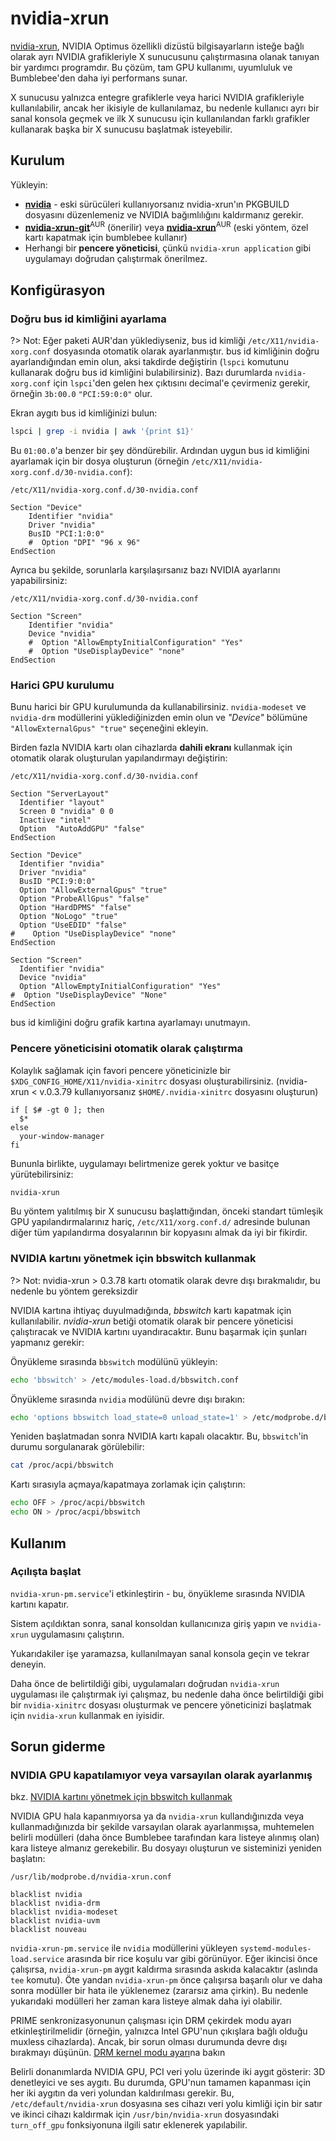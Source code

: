 # nvidia-xrun

[nvidia-xrun](https://github.com/Witko/nvidia-xrun), NVIDIA Optimus özellikli dizüstü bilgisayarların isteğe bağlı olarak ayrı NVIDIA grafikleriyle X sunucusunu çalıştırmasına olanak tanıyan bir yardımcı programdır. Bu çözüm, tam GPU kullanımı, uyumluluk ve Bumblebee'den daha iyi performans sunar.

X sunucusu yalnızca entegre grafiklerle veya harici NVIDIA grafikleriyle kullanılabilir, ancak her ikisiyle de kullanılamaz, bu nedenle kullanıcı ayrı bir sanal konsola geçmek ve ilk X sunucusu için kullanılandan farklı grafikler kullanarak başka bir X sunucusu başlatmak isteyebilir.

## Kurulum

Yükleyin:

- [**nvidia**](https://archlinux.org/packages/?name=nvidia) - eski sürücüleri kullanıyorsanız nvidia-xrun'ın PKGBUILD dosyasını düzenlemeniz ve NVIDIA bağımlılığını kaldırmanız gerekir.
- [**nvidia-xrun-git**](https://aur.archlinux.org/packages/nvidia-xrun-git/)<sup>AUR</sup> (önerilir) veya [**nvidia-xrun**](https://aur.archlinux.org/packages/nvidia-xrun/)<sup>AUR</sup> (eski yöntem, özel kartı kapatmak için bumblebee kullanır)
- Herhangi bir **pencere yöneticisi**, çünkü `nvidia-xrun application` gibi uygulamayı doğrudan çalıştırmak önerilmez.

## Konfigürasyon

### Doğru bus id kimliğini ayarlama

?> Not: Eğer paketi AUR'dan yüklediyseniz, bus id kimliği `/etc/X11/nvidia-xorg.conf` dosyasında otomatik olarak ayarlanmıştır. bus id kimliğinin doğru ayarlandığından emin olun, aksi takdirde değiştirin (`lspci` komutunu kullanarak doğru bus id kimliğini bulabilirsiniz). Bazı durumlarda `nvidia-xorg.conf` için `lspci`'den gelen hex çıktısını decimal'e çevirmeniz gerekir, örneğin `3b:00.0` `"PCI:59:0:0"` olur.

Ekran aygıtı bus id kimliğinizi bulun:

```bash
lspci | grep -i nvidia | awk '{print $1}'
```

Bu `01:00.0`'a benzer bir şey döndürebilir. Ardından uygun bus id kimliğini ayarlamak için bir dosya oluşturun (örneğin `/etc/X11/nvidia-xorg.conf.d/30-nvidia.conf`):

```
/etc/X11/nvidia-xorg.conf.d/30-nvidia.conf
```

```
Section "Device"
    Identifier "nvidia"
    Driver "nvidia"
    BusID "PCI:1:0:0"
    #  Option "DPI" "96 x 96"
EndSection
```

Ayrıca bu şekilde, sorunlarla karşılaşırsanız bazı NVIDIA ayarlarını yapabilirsiniz:

```
/etc/X11/nvidia-xorg.conf.d/30-nvidia.conf
```

```
Section "Screen"
    Identifier "nvidia"
    Device "nvidia"
    #  Option "AllowEmptyInitialConfiguration" "Yes"
    #  Option "UseDisplayDevice" "none"
EndSection
```

### Harici GPU kurulumu

Bunu harici bir GPU kurulumunda da kullanabilirsiniz. `nvidia-modeset` ve `nvidia-drm` modüllerini yüklediğinizden emin olun ve _"Device"_ bölümüne `"AllowExternalGpus" "true"` seçeneğini ekleyin.

Birden fazla NVIDIA kartı olan cihazlarda **dahili ekranı** kullanmak için otomatik olarak oluşturulan yapılandırmayı değiştirin:

```
/etc/X11/nvidia-xorg.conf.d/30-nvidia.conf
```

```
Section "ServerLayout"
  Identifier "layout"
  Screen 0 "nvidia" 0 0
  Inactive "intel"
  Option  "AutoAddGPU" "false"
EndSection

Section "Device"
  Identifier "nvidia"
  Driver "nvidia"
  BusID "PCI:9:0:0"
  Option "AllowExternalGpus" "true"
  Option "ProbeAllGpus" "false"
  Option "HardDPMS" "false"
  Option "NoLogo" "true"
  Option "UseEDID" "false"
#    Option "UseDisplayDevice" "none"
EndSection

Section "Screen"
  Identifier "nvidia"
  Device "nvidia"
  Option "AllowEmptyInitialConfiguration" "Yes"
#  Option "UseDisplayDevice" "None"
EndSection
```

bus id kimliğini doğru grafik kartına ayarlamayı unutmayın.

### Pencere yöneticisini otomatik olarak çalıştırma

Kolaylık sağlamak için favori pencere yöneticinizle bir `$XDG_CONFIG_HOME/X11/nvidia-xinitrc` dosyası oluşturabilirsiniz. (nvidia-xrun < v.0.3.79 kullanıyorsanız `$HOME/.nvidia-xinitrc` dosyasını oluşturun)

```
if [ $# -gt 0 ]; then
  $*
else
  your-window-manager
fi
```

Bununla birlikte, uygulamayı belirtmenize gerek yoktur ve basitçe yürütebilirsiniz:

```bash
nvidia-xrun
```

Bu yöntem yalıtılmış bir X sunucusu başlattığından, önceki standart tümleşik GPU yapılandırmalarınız hariç, `/etc/X11/xorg.conf.d/` adresinde bulunan diğer tüm yapılandırma dosyalarının bir kopyasını almak da iyi bir fikirdir.

### NVIDIA kartını yönetmek için bbswitch kullanmak

?> Not: nvidia-xrun > 0.3.78 kartı otomatik olarak devre dışı bırakmalıdır, bu nedenle bu yöntem gereksizdir

NVIDIA kartına ihtiyaç duyulmadığında, _bbswitch_ kartı kapatmak için kullanılabilir. _nvidia-xrun_ betiği otomatik olarak bir pencere yöneticisi çalıştıracak ve NVIDIA kartını uyandıracaktır. Bunu başarmak için şunları yapmanız gerekir:

Önyükleme sırasında `bbswitch` modülünü yükleyin:

```bash
echo 'bbswitch' > /etc/modules-load.d/bbswitch.conf
```

Önyükleme sırasında `nvidia` modülünü devre dışı bırakın:

```bash
echo 'options bbswitch load_state=0 unload_state=1' > /etc/modprobe.d/bbswitch.conf
```

Yeniden başlatmadan sonra NVIDIA kartı kapalı olacaktır. Bu, `bbswitch`'in durumu sorgulanarak görülebilir:

```bash
cat /proc/acpi/bbswitch
```

Kartı sırasıyla açmaya/kapatmaya zorlamak için çalıştırın:

```bash
echo OFF > /proc/acpi/bbswitch
echo ON > /proc/acpi/bbswitch
```

## Kullanım

### Açılışta başlat

`nvidia-xrun-pm.service`'i etkinleştirin - bu, önyükleme sırasında NVIDIA kartını kapatır.

Sistem açıldıktan sonra, sanal konsoldan kullanıcınıza giriş yapın ve `nvidia-xrun` uygulamasını çalıştırın.

Yukarıdakiler işe yaramazsa, kullanılmayan sanal konsola geçin ve tekrar deneyin.

Daha önce de belirtildiği gibi, uygulamaları doğrudan `nvidia-xrun` uygulaması ile çalıştırmak iyi çalışmaz, bu nedenle daha önce belirtildiği gibi bir `nvidia-xinitrc` dosyası oluşturmak ve pencere yöneticinizi başlatmak için `nvidia-xrun` kullanmak en iyisidir.

## Sorun giderme

### NVIDIA GPU kapatılamıyor veya varsayılan olarak ayarlanmış

bkz. [NVIDIA kartını yönetmek için bbswitch kullanmak](#nvidia-kartını-yönetmek-için-bbswitch-kullanmak)

NVIDIA GPU hala kapanmıyorsa ya da `nvidia-xrun` kullandığınızda veya kullanmadığınızda bir şekilde varsayılan olarak ayarlanmışsa, muhtemelen belirli modülleri (daha önce Bumblebee tarafından kara listeye alınmış olan) kara listeye almanız gerekebilir. Bu dosyayı oluşturun ve sisteminizi yeniden başlatın:

```
/usr/lib/modprobe.d/nvidia-xrun.conf
```

```
blacklist nvidia
blacklist nvidia-drm
blacklist nvidia-modeset
blacklist nvidia-uvm
blacklist nouveau
```

`nvidia-xrun-pm.service` ile `nvidia` modüllerini yükleyen `systemd-modules-load.service` arasında bir rice koşulu var gibi görünüyor. Eğer ikincisi önce çalışırsa, `nvidia-xrun-pm` aygıt kaldırma sırasında askıda kalacaktır (aslında `tee` komutu). Öte yandan `nvidia-xrun-pm` önce çalışırsa başarılı olur ve daha sonra modüller bir hata ile yüklenemez (zararsız ama çirkin). Bu nedenle yukarıdaki modülleri her zaman kara listeye almak daha iyi olabilir.

PRIME senkronizasyonunun çalışması için DRM çekirdek modu ayarı etkinleştirilmelidir (örneğin, yalnızca Intel GPU'nun çıkışlara bağlı olduğu muxless cihazlarda). Ancak, bir sorun olması durumunda devre dışı bırakmayı düşünün. [DRM kernel modu ayarı](arch-nvidia#drm-kernel-modu-ayarı)na bakın

Belirli donanımlarda NVIDIA GPU, PCI veri yolu üzerinde iki aygıt gösterir: 3D denetleyici ve ses aygıtı. Bu durumda, GPU'nun tamamen kapanması için her iki aygıtın da veri yolundan kaldırılması gerekir. Bu, `/etc/default/nvidia-xrun` dosyasına ses cihazı veri yolu kimliği için bir satır ve ikinci cihazı kaldırmak için `/usr/bin/nvidia-xrun` dosyasındaki `turn_off_gpu` fonksiyonuna ilgili satır eklenerek yapılabilir.
